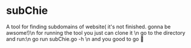 # subChie
A tool for finding subdomains of website( it's not finished. gonna be awsome!)\n
for running the tool you just can clone it \n
go to the directory and run:\n
go run subChie.go -h \n
and you good to go 🔫
